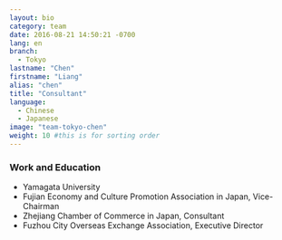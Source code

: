 ```yaml
---
layout: bio
category: team
date: 2016-08-21 14:50:21 -0700
lang: en
branch:
  - Tokyo
lastname: "Chen"
firstname: "Liang"
alias: "chen"
title: "Consultant"
language:
  - Chinese
  - Japanese
image: "team-tokyo-chen"
weight: 10 #this is for sorting order
---
```


### Work and Education
- Yamagata University
- Fujian Economy and Culture Promotion Association in Japan, Vice-Chairman
- Zhejiang Chamber of Commerce in Japan, Consultant
- Fuzhou City Overseas Exchange Association, Executive Director
